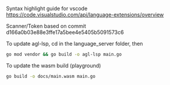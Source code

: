 Syntax highlight guide for vscode
https://code.visualstudio.com/api/language-extensions/overview

Scanner/Token based on commit d166a0b03e88e3ffe17a5bee4e5405b5091573c6

To update agl-lsp, cd in the language_server folder, then
```sh
go mod vendor && go build -o agl-lsp main.go
```

To update the wasm build (playground) 
```sh
go build -o docs/main.wasm main.go
```